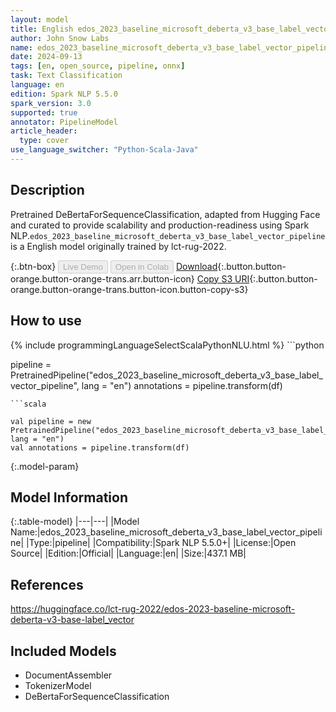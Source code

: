 ```yaml
---
layout: model
title: English edos_2023_baseline_microsoft_deberta_v3_base_label_vector_pipeline pipeline DeBertaForSequenceClassification from lct-rug-2022
author: John Snow Labs
name: edos_2023_baseline_microsoft_deberta_v3_base_label_vector_pipeline
date: 2024-09-13
tags: [en, open_source, pipeline, onnx]
task: Text Classification
language: en
edition: Spark NLP 5.5.0
spark_version: 3.0
supported: true
annotator: PipelineModel
article_header:
  type: cover
use_language_switcher: "Python-Scala-Java"
---
```


## Description

Pretrained DeBertaForSequenceClassification, adapted from Hugging Face and curated to provide scalability and production-readiness using Spark NLP.`edos_2023_baseline_microsoft_deberta_v3_base_label_vector_pipeline` is a English model originally trained by lct-rug-2022.

{:.btn-box}
<button class="button button-orange" disabled>Live Demo</button>
<button class="button button-orange" disabled>Open in Colab</button>
[Download](https://s3.amazonaws.com/auxdata.johnsnowlabs.com/public/models/edos_2023_baseline_microsoft_deberta_v3_base_label_vector_pipeline_en_5.5.0_3.0_1726243991680.zip){:.button.button-orange.button-orange-trans.arr.button-icon}
[Copy S3 URI](s3://auxdata.johnsnowlabs.com/public/models/edos_2023_baseline_microsoft_deberta_v3_base_label_vector_pipeline_en_5.5.0_3.0_1726243991680.zip){:.button.button-orange.button-orange-trans.button-icon.button-copy-s3}

## How to use



<div class="tabs-box" markdown="1">
{% include programmingLanguageSelectScalaPythonNLU.html %}
```python

pipeline = PretrainedPipeline("edos_2023_baseline_microsoft_deberta_v3_base_label_vector_pipeline", lang = "en")
annotations =  pipeline.transform(df)   

```
```scala

val pipeline = new PretrainedPipeline("edos_2023_baseline_microsoft_deberta_v3_base_label_vector_pipeline", lang = "en")
val annotations = pipeline.transform(df)

```
</div>

{:.model-param}
## Model Information

{:.table-model}
|---|---|
|Model Name:|edos_2023_baseline_microsoft_deberta_v3_base_label_vector_pipeline|
|Type:|pipeline|
|Compatibility:|Spark NLP 5.5.0+|
|License:|Open Source|
|Edition:|Official|
|Language:|en|
|Size:|437.1 MB|

## References

https://huggingface.co/lct-rug-2022/edos-2023-baseline-microsoft-deberta-v3-base-label_vector

## Included Models

- DocumentAssembler
- TokenizerModel
- DeBertaForSequenceClassification